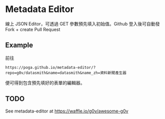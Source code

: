 # Metadata Editor

線上 JSON Editor，可透過 GET 參數預先填入初始值。Github 登入後可自動發 Fork + create Pull Request

## Example

前往

```
https://poga.github.io/metadata-editor/?repo=g0v/datasmith&name=datasmith&name_zh=資料新聞產生器
```

便可得到包含預先填好的表單的編輯器。

## TODO

See metadata-editor at https://waffle.io/g0v/awesome-g0v

